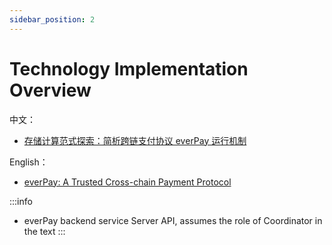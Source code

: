 ```yaml
---
sidebar_position: 2
---
```


# Technology Implementation Overview

中文：
* [存储计算范式探索：简析跨链支付协议 everPay 运行机制](https://www.chainnews.com/articles/660420352962.htm)

English：
* [everPay: A Trusted Cross-chain Payment Protocol](https://medium.com/everfinance/everpay-a-trusted-cross-chain-payment-protocol-eba4a0af7d66)

:::info
* everPay backend service Server API, assumes the role of Coordinator in the text
:::